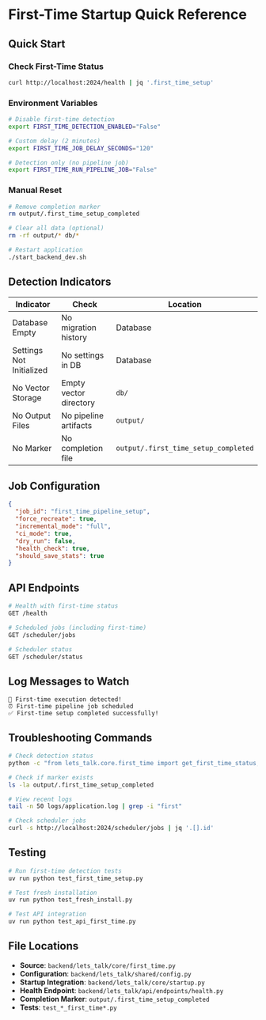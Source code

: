 # First-Time Startup Quick Reference

## Quick Start

### Check First-Time Status
```bash
curl http://localhost:2024/health | jq '.first_time_setup'
```

### Environment Variables
```bash
# Disable first-time detection
export FIRST_TIME_DETECTION_ENABLED="False"

# Custom delay (2 minutes)
export FIRST_TIME_JOB_DELAY_SECONDS="120"

# Detection only (no pipeline job)
export FIRST_TIME_RUN_PIPELINE_JOB="False"
```

### Manual Reset
```bash
# Remove completion marker
rm output/.first_time_setup_completed

# Clear all data (optional)
rm -rf output/* db/*

# Restart application
./start_backend_dev.sh
```

## Detection Indicators

| Indicator | Check | Location |
|-----------|-------|----------|
| Database Empty | No migration history | Database |
| Settings Not Initialized | No settings in DB | Database |
| No Vector Storage | Empty vector directory | `db/` |
| No Output Files | No pipeline artifacts | `output/` |
| No Marker | No completion file | `output/.first_time_setup_completed` |

## Job Configuration

```json
{
  "job_id": "first_time_pipeline_setup",
  "force_recreate": true,
  "incremental_mode": "full",
  "ci_mode": true,
  "dry_run": false,
  "health_check": true,
  "should_save_stats": true
}
```

## API Endpoints

```bash
# Health with first-time status
GET /health

# Scheduled jobs (including first-time)
GET /scheduler/jobs

# Scheduler status
GET /scheduler/status
```

## Log Messages to Watch

```
🎉 First-time execution detected!
⏰ First-time pipeline job scheduled
✅ First-time setup completed successfully!
```

## Troubleshooting Commands

```bash
# Check detection status
python -c "from lets_talk.core.first_time import get_first_time_status; print(get_first_time_status())"

# Check if marker exists
ls -la output/.first_time_setup_completed

# View recent logs
tail -n 50 logs/application.log | grep -i "first"

# Check scheduler jobs
curl -s http://localhost:2024/scheduler/jobs | jq '.[].id'
```

## Testing

```bash
# Run first-time detection tests
uv run python test_first_time_setup.py

# Test fresh installation
uv run python test_fresh_install.py

# Test API integration
uv run python test_api_first_time.py
```

## File Locations

- **Source**: `backend/lets_talk/core/first_time.py`
- **Configuration**: `backend/lets_talk/shared/config.py`
- **Startup Integration**: `backend/lets_talk/core/startup.py`
- **Health Endpoint**: `backend/lets_talk/api/endpoints/health.py`
- **Completion Marker**: `output/.first_time_setup_completed`
- **Tests**: `test_*_first_time*.py`
